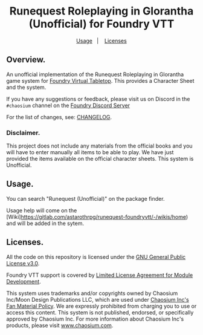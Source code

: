 <h1 align="center">Runequest Roleplaying in Glorantha (Unofficial) for Foundry VTT</h1>
<p align="center">
  <a href="#usage">Usage</a>&nbsp;&nbsp;&nbsp;|&nbsp;&nbsp;&nbsp;
  <a href="#licenses">Licenses</a>
</p>

## Overview.

An unofficial implementation of the Runequest Roleplaying in Glorantha game system for [Foundry Virtual Tabletop](http://foundryvtt.com). This provides a Character Sheet and the system.

If you have any suggestions or feedback, please visit us on Discord in the `#chaosium` channel on the [Foundry Discord Server](discord.gg/foundryvtt)

For the list of changes, see: [CHANGELOG](https://gitlab.com/astarothrpg/runequest-foundryvtt/-/blob/master/.gitlab/CHANGELOG.MD).

### Disclaimer.

This project does not include any materials from the official books and you will have to enter manually all items to be able to play. We have just provided the items available on the official character sheets.
This system is Unofficial. 

## Usage.

You can search "Runequest (Unofficial)" on the package finder.

Usage help will come on the [Wiki]https://gitlab.com/astarothrpg/runequest-foundryvtt/-/wikis/home) and will be added in the sytem.


## Licenses.

All the code on this repository is licensed under the [GNU General Public License v3.0](https://gitlab.com/astarothrpg/runequest-foundryvtt/-/blob/master/LICENSE.txt).

Foundry VTT support is covered by [Limited License Agreement for Module Development](https://foundryvtt.com/article/license/).

This system uses trademarks and/or copyrights owned by Chaosium Inc/Moon Design Publications LLC, which are used under [Chaosium Inc's Fan Material Policy](https://www.chaosium.com/fan-material-policy/). We are expressly prohibited from charging you to use or access this content. This system is not published, endorsed, or specifically approved by Chaosium Inc. For more information about Chaosium Inc's products, please visit www.chaosium.com.
